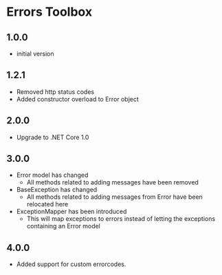 # Errors Toolbox

## 1.0.0

- initial version

## 1.2.1

- Removed http status codes
- Added constructor overload to Error object

## 2.0.0

- Upgrade to .NET Core 1.0

## 3.0.0
- Error model has changed
  - All methods related to adding messages have been removed
- BaseException has changed 
  - All methods related to adding messages from Error have been relocated here 
- ExceptionMapper has been introduced
  - This will map exceptions to errors instead of letting the exceptions containing an Error model

## 4.0.0
- Added support for custom errorcodes.